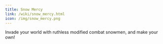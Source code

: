 ```yaml
---
title: Snow Mercy
link: /wiki/snow_mercy.html
icon: /img/snow_mercy.png
---
```


Invade your world with ruthless modified combat snowmen, and make your own!